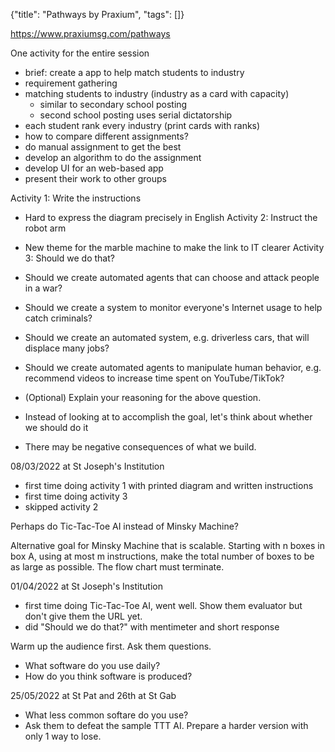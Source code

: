 {"title": "Pathways by Praxium", "tags": []}

https://www.praxiumsg.com/pathways

One activity for the entire session
* brief: create a app to help match students to industry
* requirement gathering
* matching students to industry (industry as a card with capacity)
  * similar to secondary school posting
  * second school posting uses serial dictatorship
* each student rank every industry (print cards with ranks)
* how to compare different assignments?
* do manual assignment to get the best
* develop an algorithm to do the assignment
* develop UI for an web-based app
* present their work to other groups

Activity 1: Write the instructions
* Hard to express the diagram precisely in English
Activity 2: Instruct the robot arm
* New theme for the marble machine to make the link to IT clearer
Activity 3: Should we do that?
* Should we create automated agents that can choose and attack people in a war?
* Should we create a system to monitor everyone's Internet usage to help catch criminals?
* Should we create an automated system, e.g. driverless cars, that will displace many jobs?
* Should we create automated agents to manipulate human behavior, e.g. recommend videos to increase time spent on YouTube/TikTok?
* (Optional) Explain your reasoning for the above question.

* Instead of looking at to accomplish the goal, let's think about whether we should do it
* There may be negative consequences of what we build.

08/03/2022 at St Joseph's Institution
* first time doing activity 1 with printed diagram and written instructions
* first time doing activity 3
* skipped activity 2

Perhaps do Tic-Tac-Toe AI instead of Minsky Machine?

Alternative goal for Minsky Machine that is scalable. Starting with n boxes in
box A, using at most m instructions, make the total number of boxes to be as
large as possible. The flow chart must terminate.

01/04/2022 at St Joseph's Institution
* first time doing Tic-Tac-Toe AI, went well. Show them evaluator but don't give them the URL yet.
* did "Should we do that?" with mentimeter and short response

Warm up the audience first. Ask them questions.
* What software do you use daily?
* How do you think software is produced?

25/05/2022 at St Pat and 26th at St Gab
* What less common softare do you use?
* Ask them to defeat the sample TTT AI. Prepare a harder version with only 1 way to lose.

